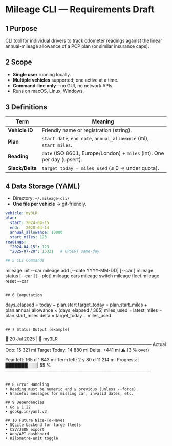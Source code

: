 # Mileage CLI — Requirements Draft

## 1 Purpose
CLI tool for individual drivers to track odometer readings against the linear annual-mileage allowance of a PCP plan (or similar insurance caps).

## 2 Scope
* **Single user** running locally.
* **Multiple vehicles** supported; one active at a time.
* **Command-line only**—no GUI, no network APIs.
* Runs on macOS, Linux, Windows.

## 3 Definitions
| Term            | Meaning                                                                    |
|-----------------|----------------------------------------------------------------------------|
| **Vehicle ID**  | Friendly name or registration (string).                                    |
| **Plan**        | `start date`, `end date`, `annual_allowance` (mi), `start_miles`.          |
| **Reading**     | `date` (ISO 8601, Europe/London) + `miles` (int). One per day (upsert).    |
| **Slack/Delta** | `target_today – miles_used` (≤ 0 ⇒ under quota).                           |

## 4 Data Storage (YAML)
* Directory: `~/.mileage-cli/`
* **One file per vehicle** → git-friendly.

```yaml
vehicle: my3LR
plan:
  start: 2024-04-15
  end:   2028-04-14
  annual_allowance: 10000
  start_miles: 123
readings:
  "2024-04-15": 123
  "2025-07-20": 15321   # UPSERT same-day

## 5 CLI Commands
```
mileage init   --car <id>
mileage add    <miles> [--date YYYY-MM-DD] [--car <id>]
mileage status                [--car <id>] [--plot]
mileage cars
mileage switch <id>
mileage fleet
mileage reset  --car <id>
```

## 6 Computation
```
days_elapsed = today − plan.start
target_today = plan.start_miles + plan.annual_allowance × (days_elapsed / 365)
miles_used   = latest_miles − plan.start_miles
delta        = target_today − miles_used
```

## 7 Status Output (example)
```
📅 20 Jul 2025 | 🚗 my3LR
──────────────────────────────────────────────
Actual Odo:     15 321 mi
Target Today:   14 880 mi
Delta:          +441 mi  ⚠️ (3 % over)

Year left:      165 d   1 843 mi
Term left:      2 y 80 d   11 214 mi
Progress: |███████░░░| 55 %
──────────────────────────────────────────────
```

## 8 Error Handling
• Reading must be numeric and ≥ previous (unless --force).
• Graceful messages for missing car, invalid dates, etc.

## 9 Dependencies
• Go ≥ 1.22
• gopkg.in/yaml.v3

## 10 Future Nice-To-Haves
• SQLite backend for large fleets
• CSV/JSON export
• Web/API dashboard
• Kilometre-unit toggle
